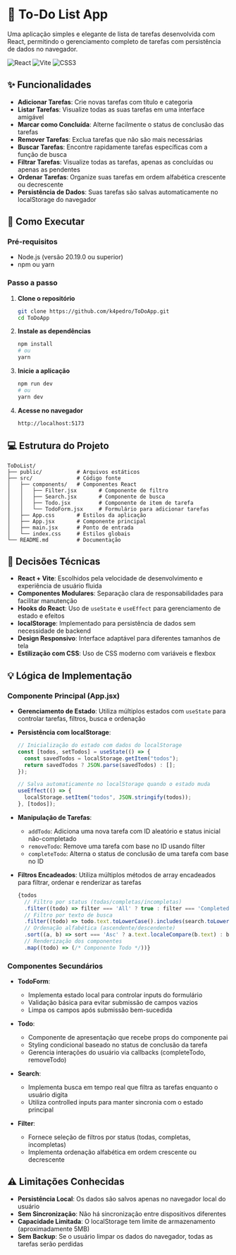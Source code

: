# 📝 To-Do List App

Uma aplicação simples e elegante de lista de tarefas desenvolvida com React, permitindo o gerenciamento completo de tarefas com persistência de dados no navegador.

![React](https://img.shields.io/badge/React-20232A?style=for-the-badge&logo=react&logoColor=61DAFB)
![Vite](https://img.shields.io/badge/Vite-646CFF?style=for-the-badge&logo=vite&logoColor=white)
![CSS3](https://img.shields.io/badge/CSS3-1572B6?style=for-the-badge&logo=css3&logoColor=white)

## ✨ Funcionalidades

- **Adicionar Tarefas**: Crie novas tarefas com título e categoria
- **Listar Tarefas**: Visualize todas as suas tarefas em uma interface amigável
- **Marcar como Concluída**: Alterne facilmente o status de conclusão das tarefas
- **Remover Tarefas**: Exclua tarefas que não são mais necessárias
- **Buscar Tarefas**: Encontre rapidamente tarefas específicas com a função de busca
- **Filtrar Tarefas**: Visualize todas as tarefas, apenas as concluídas ou apenas as pendentes
- **Ordenar Tarefas**: Organize suas tarefas em ordem alfabética crescente ou decrescente
- **Persistência de Dados**: Suas tarefas são salvas automaticamente no localStorage do navegador

## 🚀 Como Executar

### Pré-requisitos
- Node.js (versão 20.19.0 ou superior)
- npm ou yarn

### Passo a passo

1. **Clone o repositório**
   ```bash
   git clone https://github.com/k4pedro/ToDoApp.git
   cd ToDoApp
   ```

2. **Instale as dependências**
   ```bash
   npm install
   # ou
   yarn
   ```

3. **Inicie a aplicação**
   ```bash
   npm run dev
   # ou
   yarn dev
   ```

4. **Acesse no navegador**
   ```
   http://localhost:5173
   ```

## 💻 Estrutura do Projeto

```
ToDoList/
├── public/           # Arquivos estáticos
├── src/              # Código fonte
│   ├── components/   # Componentes React
│   │   ├── Filter.jsx       # Componente de filtro
│   │   ├── Search.jsx       # Componente de busca
│   │   ├── Todo.jsx         # Componente de item de tarefa
│   │   └── TodoForm.jsx     # Formulário para adicionar tarefas
│   ├── App.css       # Estilos da aplicação
│   ├── App.jsx       # Componente principal
│   ├── main.jsx      # Ponto de entrada
│   └── index.css     # Estilos globais
└── README.md         # Documentação
```

## 🤔 Decisões Técnicas

- **React + Vite**: Escolhidos pela velocidade de desenvolvimento e experiência de usuário fluida
- **Componentes Modulares**: Separação clara de responsabilidades para facilitar manutenção
- **Hooks do React**: Uso de `useState` e `useEffect` para gerenciamento de estado e efeitos
- **localStorage**: Implementado para persistência de dados sem necessidade de backend
- **Design Responsivo**: Interface adaptável para diferentes tamanhos de tela
- **Estilização com CSS**: Uso de CSS moderno com variáveis e flexbox

## 💡 Lógica de Implementação

### Componente Principal (App.jsx)

- **Gerenciamento de Estado**: Utiliza múltiplos estados com `useState` para controlar tarefas, filtros, busca e ordenação
- **Persistência com localStorage**: 
  ```jsx
  // Inicialização do estado com dados do localStorage
  const [todos, setTodos] = useState(() => {
    const savedTodos = localStorage.getItem("todos");
    return savedTodos ? JSON.parse(savedTodos) : [];
  });
  
  // Salva automaticamente no localStorage quando o estado muda
  useEffect(() => {
    localStorage.setItem("todos", JSON.stringify(todos));
  }, [todos]);
  ```

- **Manipulação de Tarefas**:
  - `addTodo`: Adiciona uma nova tarefa com ID aleatório e status inicial não-completado
  - `removeTodo`: Remove uma tarefa com base no ID usando filter
  - `completeTodo`: Alterna o status de conclusão de uma tarefa com base no ID

- **Filtros Encadeados**: Utiliza múltiplos métodos de array encadeados para filtrar, ordenar e renderizar as tarefas
  ```jsx
  {todos
    // Filtro por status (todas/completas/incompletas)
    .filter((todo) => filter === 'All' ? true : filter === 'Completed' ? todo.isCompleted : !todo.isCompleted)
    // Filtro por texto de busca
    .filter((todo) => todo.text.toLowerCase().includes(search.toLowerCase()))
    // Ordenação alfabética (ascendente/descendente)
    .sort((a, b) => sort === 'Asc' ? a.text.localeCompare(b.text) : b.text.localeCompare(a.text))
    // Renderização dos componentes
    .map((todo) => (/* Componente Todo */))}
  ```

### Componentes Secundários

- **TodoForm**: 
  - Implementa estado local para controlar inputs do formulário
  - Validação básica para evitar submissão de campos vazios
  - Limpa os campos após submissão bem-sucedida

- **Todo**: 
  - Componente de apresentação que recebe props do componente pai
  - Styling condicional baseado no status de conclusão da tarefa
  - Gerencia interações do usuário via callbacks (completeTodo, removeTodo)

- **Search**: 
  - Implementa busca em tempo real que filtra as tarefas enquanto o usuário digita
  - Utiliza controlled inputs para manter sincronia com o estado principal

- **Filter**:
  - Fornece seleção de filtros por status (todas, completas, incompletas)
  - Implementa ordenação alfabética em ordem crescente ou decrescente

## ⚠️ Limitações Conhecidas

- **Persistência Local**: Os dados são salvos apenas no navegador local do usuário
- **Sem Sincronização**: Não há sincronização entre dispositivos diferentes
- **Capacidade Limitada**: O localStorage tem limite de armazenamento (aproximadamente 5MB)
- **Sem Backup**: Se o usuário limpar os dados do navegador, todas as tarefas serão perdidas
